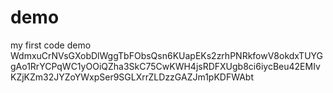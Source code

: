 # demo

my first code demo 
WdmxuCrNVsGXobDlWggTbFObsQsn6KUapEKs2zrhPNRkfowV8okdxTUYGgAo1RrYCPqWC1yOOiQZha3SkC75CwKWH4jsRDFXUgb8ci6iycBeu42EMIvKZjKZm32JYZoYWxpSer9SGLXrrZLDzzGAZJm1pKDFWAbt